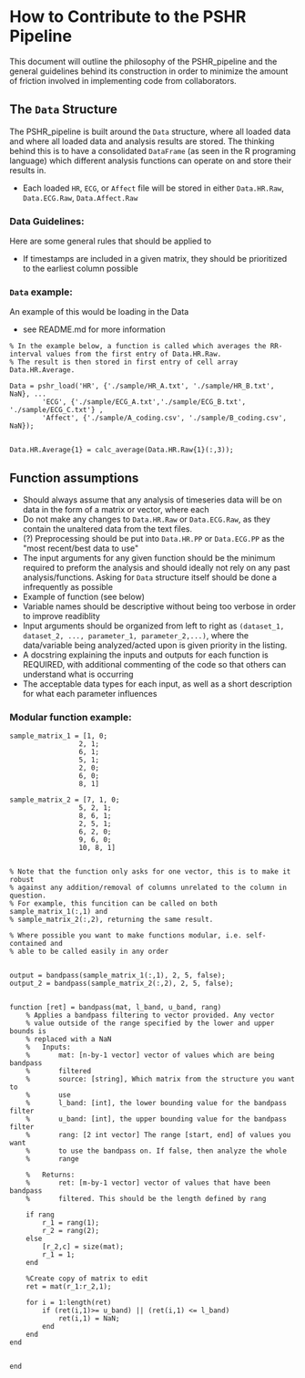 # How to Contribute to the PSHR Pipeline
This document will outline the philosophy of the PSHR_pipeline and the general guidelines behind its construction
in order to minimize the amount of friction involved in implementing code from collaborators.

## The `Data` Structure
The PSHR_pipeline is built around the `Data` structure, where all loaded data and where all loaded data and analysis results are stored. 
The thinking behind this is to have a consolidated `DataFrame` (as seen in the R programing language) which different analysis functions
can operate on and store their results in.

- Each loaded `HR`, `ECG`, or `Affect` file will be stored in either `Data.HR.Raw`, `Data.ECG.Raw`, `Data.Affect.Raw` 

### Data Guidelines:
Here are some general rules that should be applied to 

- If timestamps are included in a given matrix, they should be prioritized to the earliest column possible


### `Data` example:
An example of this would be loading in the Data 

- see README.md for more information

```
% In the example below, a function is called which averages the RR-interval values from the first entry of Data.HR.Raw.
% The result is then stored in first entry of cell array Data.HR.Average.

Data = pshr_load('HR', {'./sample/HR_A.txt', './sample/HR_B.txt', NaN}, ...
		'ECG', {'./sample/ECG_A.txt','./sample/ECG_B.txt', './sample/ECG_C.txt'} ,
		'Affect', {'./sample/A_coding.csv', './sample/B_coding.csv', NaN});


Data.HR.Average{1} = calc_average(Data.HR.Raw{1}(:,3));

```

## Function assumptions

- Should always assume that any analysis of timeseries data will be on data in the form of a matrix or vector, where each 
- Do not make any changes to `Data.HR.Raw` or `Data.ECG.Raw`, as they contain the unaltered data from the text files.
- (?) Preprocessing should be put into `Data.HR.PP` or `Data.ECG.PP` as the "most recent/best data to use"
- The input arguments for any given function should be the minimum required to preform the analysis and should ideally not rely on any past analysis/functions. Asking for `Data` structure itself should be done a infrequently as possible
- Example of function (see below)
- Variable names should be descriptive without being too verbose in order to improve readiblity
- Input arguments should be organized from left to right as `(dataset_1, dataset_2, ..., parameter_1, parameter_2,...)`, where the data/variable being analyzed/acted upon is given priority in the listing.
- A docstring explaining the inputs and outputs for each function is REQUIRED, with additional commenting of the code so that others can understand what is occurring
- The acceptable data types for each input, as well as a short description for what each parameter influences

### Modular function example:

```
sample_matrix_1 = [1, 0;
				 2, 1;
				 6, 1;
				 5, 1;
				 2, 0;
				 6, 0;
				 8, 1]

sample_matrix_2 = [7, 1, 0;
				 5, 2, 1;
				 8, 6, 1;
				 2, 5, 1;
				 6, 2, 0;
				 9, 6, 0;
				 10, 8, 1]


% Note that the function only asks for one vector, this is to make it robust
% against any addition/removal of columns unrelated to the column in question.
% For example, this funcition can be called on both sample_matrix_1(:,1) and
% sample_matrix_2(:,2), returning the same result.

% Where possible you want to make functions modular, i.e. self-contained and 
% able to be called easily in any order


output = bandpass(sample_matrix_1(:,1), 2, 5, false);
output_2 = bandpass(sample_matrix_2(:,2), 2, 5, false);


function [ret] = bandpass(mat, l_band, u_band, rang)
    % Applies a bandpass filtering to vector provided. Any vector
    % value outside of the range specified by the lower and upper bounds is
    % replaced with a NaN
    %   Inputs:
    %       mat: [n-by-1 vector] vector of values which are being bandpass
    %       filtered
    %       source: [string], Which matrix from the structure you want to
    %       use
    %       l_band: [int], the lower bounding value for the bandpass filter
    %       u_band: [int], the upper bounding value for the bandpass filter
    %       rang: [2 int vector] The range [start, end] of values you want
    %       to use the bandpass on. If false, then analyze the whole
    %       range
    
    %   Returns:
    %       ret: [m-by-1 vector] vector of values that have been bandpass
    %       filtered. This should be the length defined by rang

    if rang
        r_1 = rang(1);
        r_2 = rang(2);
    else
        [r_2,c] = size(mat);
        r_1 = 1;
    end

    %Create copy of matrix to edit
    ret = mat(r_1:r_2,1);
    
    for i = 1:length(ret)
        if (ret(i,1)>= u_band) || (ret(i,1) <= l_band)
            ret(i,1) = NaN;
        end
    end 
end


end
```

